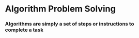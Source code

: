 # Algorithm Problem Solving

### Algorithms are simply a set of steps or instructions to complete a task